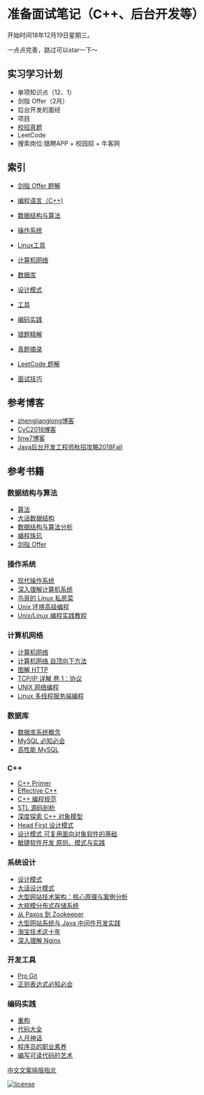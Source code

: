 # 准备面试笔记（C++、后台开发等）

开始时间18年12月19日星期三。

一点点完善，路过可以star一下～

## 实习学习计划

- 单项知识点（12、1）
- 剑指 Offer（2月）
- 后台开发的面经
- 项目
- [校招真题](https://www.nowcoder.com/discuss/68802?type=0&order=0&pos=10&page=1)
- LeetCode
- 搜索岗位:猎聘APP + 校园招 + 牛客网

## 索引

- [剑指 Offer 题解](https://github.com/ChuangLiu727/GetJob/blob/master/剑指offer/剑指offer.md)
- [编程语言（C++)](https://github.com/ChuangLiu727/GetJob/blob/master/C++/C++.md)
- [数据结构与算法](https://github.com/ChuangLiu727/GetJob/blob/master/数据结构与算法/数据结构与算法.md)

- [操作系统](https://github.com/linw7/Skill-Tree/blob/master/操作系统.md)
- [Linux工具](https://github.com/linw7/Skill-Tree/blob/master/Linux工具.md)
- [计算机网络](https://github.com/linw7/Skill-Tree/blob/master/计算机网络.md)
- [数据库](https://github.com/linw7/Skill-Tree/blob/master/数据库.md)
- [设计模式](https://github.com/ChuangLiu727/GetJob/blob/master/设计模式.md)
- [工具](https://github.com/CyC2018/CS-Notes#hammer-%E5%B7%A5%E5%85%B7)
- [编码实践](https://github.com/CyC2018/CS-Notes#speak_no_evil-%E7%BC%96%E7%A0%81%E5%AE%9E%E8%B7%B5)
- [错题精解](https://github.com/linw7/Skill-Tree/blob/master/错题精解.md)
- [真题摘录](https://github.com/linw7/Skill-Tree/blob/master/真题摘录.md)
- [LeetCode 题解](https://github.com/CyC2018/CS-Notes/blob/master/docs/notes/Leetcode%20%E9%A2%98%E8%A7%A3.md)
- [面试技巧](https://github.com/ChuangLiu727/GetJob/blob/master/面试技巧.md)

## 参考博客

- [zhengjianglong博客](https://zhengjianglong.gitbooks.io/note-of-interview/content/)
- [CyC2018博客](https://github.com/CyC2018/CS-Notes)
- [linw7博客](https://github.com/linw7/Skill-Tree)
- [Java后台开发工程师秋招攻略2018Fall](http://williamsun.cn/2018/06/02/Java%E5%90%8E%E5%8F%B0%E5%BC%80%E5%8F%91%E5%B7%A5%E7%A8%8B%E5%B8%88%E7%A7%8B%E6%8B%9B%E6%94%BB%E7%95%A52018Fall/)

## 参考书籍

### 数据结构与算法

- [算法](https://book.douban.com/subject/19952400/)
- [大话数据结构](https://book.douban.com/subject/6424904/)
- [数据结构与算法分析](https://book.douban.com/subject/3351237/)
- [编程珠玑](https://book.douban.com/subject/3227098/)
- [剑指 Offer](https://book.douban.com/subject/25910559/)

### 操作系统

- [现代操作系统](https://book.douban.com/subject/3852290/)
- [深入理解计算机系统](https://book.douban.com/subject/26912767/)
- [鸟哥的 Linux 私房菜](https://book.douban.com/subject/4889838/)
- [Unix 环境高级编程](https://book.douban.com/subject/25900403/)
- [Unix/Linux 编程实践教程](https://book.douban.com/subject/1219329/)

### 计算机网络

- [计算机网络](https://book.douban.com/subject/2970300/)
- [计算机网络 自顶向下方法](https://book.douban.com/subject/1391207/)
- [图解 HTTP](https://book.douban.com/subject/25863515/)
- [TCP/IP 详解 卷 1：协议](https://book.douban.com/subject/1088054/)
- [UNIX 网络编程](https://book.douban.com/subject/1500149/)
- [Linux 多线程服务端编程](https://book.douban.com/subject/20471211/)

### 数据库

- [数据库系统概念](https://book.douban.com/subject/10548379/)
- [MySQL 必知必会](https://book.douban.com/subject/3354490/)
- [高性能 MySQL](https://book.douban.com/subject/23008813/)

### C++

- [C++ Primer](https://book.douban.com/subject/25708312/)
- [Effective C++](https://book.douban.com/subject/1842426/)
- [C++ 编程规范](https://book.douban.com/subject/1480481/)
- [STL 源码剖析](https://book.douban.com/subject/1110934/)
- [深度探索 C++ 对象模型](https://book.douban.com/subject/1091086/)
- [Head First 设计模式](https://book.douban.com/subject/2243615/)
- [设计模式 可复用面向对象软件的基础](https://book.douban.com/subject/1052241/)
- [敏捷软件开发 原则、模式与实践](https://book.douban.com/subject/1140457/)

### 系统设计

- [设计模式](https://book.douban.com/subject/1052241/)
- [大话设计模式](https://book.douban.com/subject/2334288/)
- [大型网站技术架构：核心原理与案例分析](https://book.douban.com/subject/25723064/)
- [大规模分布式存储系统](https://book.douban.com/subject/25723658/)
- [从 Paxos 到 Zookeeper](https://book.douban.com/subject/26292004/)
- [大型网站系统与 Java 中间件开发实践](https://book.douban.com/subject/25867042/)
- [淘宝技术这十年](https://book.douban.com/subject/24335672/)
- [深入理解 Nginx](https://book.douban.com/subject/22793675/)

### 开发工具

- [Pro Git](https://git-scm.com/book/zh/v2)
- [正则表达式必知必会](https://book.douban.com/subject/2269648/)

### 编码实践

- [重构](https://book.douban.com/subject/4262627/)
- [代码大全](https://book.douban.com/subject/1477390/)
- [人月神话](https://book.douban.com/subject/1102259/)
- [程序员的职业素养](https://book.douban.com/subject/11614538/)
- [编写可读代码的艺术](https://book.douban.com/subject/10797189/)

[中文文案排版指北](https://mazhuang.org/wiki/chinese-copywriting-guidelines/)

[![license](https://img.shields.io/github/license/mashape/apistatus.svg)](https://opensource.org/licenses/MIT)
